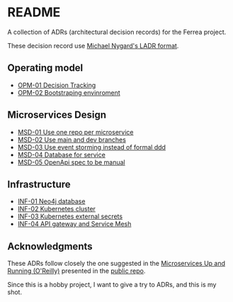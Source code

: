 # README

A collection of ADRs (architectural decision records) for the Ferrea project.

These decision record use [Michael Nygard's LADR format](http://thinkrelevance.com/blog/2011/11/15/documenting-architecture-decisions).

## Operating model

* [OPM-01 Decision Tracking](https://github.com/Grimoldi/ferrea-adrs/blob/main/OPM-01-Decision-tracking.md)
* [OPM-02 Bootstraping envinroment](https://github.com/Grimoldi/ferrea-adrs/blob/main/OPM-02-Bootstrap-environment.md)

## Microservices Design

* [MSD-01 Use one repo per microservice](https://github.com/Grimoldi/ferrea-adrs/blob/main/MSD-01-Use-one-repo-per-microservice.md)
* [MSD-02 Use main and dev branches](https://github.com/Grimoldi/ferrea-adrs/blob/main/MSD-02-Use-main-and-dev-branches.md)
* [MSD-03 Use event storming instead of formal ddd](https://github.com/Grimoldi/ferrea-adrs/blob/main/MSD-03-Use-event-storming-instead-of-formal-ddd.md)
* [MSD-04 Database for service](https://github.com/Grimoldi/ferrea-adrs/blob/main/MSD-04-Database-for-service.md)
* [MSD-05 OpenApi spec to be manual](https://github.com/Grimoldi/ferrea-adrs/blob/main/MSD-05-OpenApi-spec-to-be-manual.md)

## Infrastructure

* [INF-01 Neo4j database](https://github.com/Grimoldi/ferrea-adrs/blob/main/INF-01-Neo4j-database.md)
* [INF-02 Kubernetes cluster](https://github.com/Grimoldi/ferrea-adrs/blob/main/INF-02-Kubernetes-cluster.md)
* [INF-03 Kubernetes external secrets](https://github.com/Grimoldi/ferrea-adrs/blob/main/INF-03-Kubernetes-external-secrets.md)
* [INF-04 API gateway and Service Mesh](https://github.com/Grimoldi/ferrea-adrs/blob/main/INF-04-API-gateway-and-service-mesh.md)

## Acknowledgments

These ADRs follow closely the one suggested in the [Microservices Up and Running (O'Reilly)](https://www.oreilly.com/library/view/microservices-up-and/9781492075448/) presented in the [public repo](https://github.com/implementing-microservices/ADRs).

Since this is a hobby project, I want to give a try to ADRs, and this is my shot.
